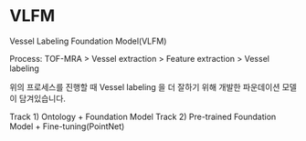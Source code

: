 # VLFM
Vessel Labeling Foundation Model(VLFM)

Process: TOF-MRA > Vessel extraction > Feature extraction > Vessel labeling

위의 프로세스를 진행할 때 Vessel labeling 을 더 잘하기 위해 개발한 파운데이션 모델이 담겨있습니다.

Track 1) Ontology + Foundation Model
Track 2) Pre-trained Foundation Model + Fine-tuning(PointNet)
